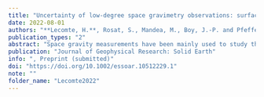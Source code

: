 ```yaml
---
title: "Uncertainty of low-degree space gravimetry observations: surface processes versus internal signal"
date: 2022-08-01
authors: "**Lecomte, H.**, Rosat, S., Mandea, M., Boy, J.-P. and Pfeffer, J."
publication_types: "2"
abstract: "Space gravity measurements have been mainly used to study the temporal mass variations at the Earth’s surface and within the mantle. Nevertheless, mass variations due to the Earth’s core might be observable in the variations of the gravity field as measured by GRACE and GRACE-FO satellites. Moreover, a possible correlation between the time-variable gravity and magnetic fields has been pointed out at inter-annual time scales. Earth's core dynamical processes inferred from geomagnetic field measurements are characterized by large-scale patterns associated with low spherical harmonic degrees of the potential fields. Studying Earth's core processes via gravity field observations involves the use of large spatial and inter-annual temporal filters. To access gravity variations related to the Earth's core, surface effects must be corrected, including hydrological, oceanic or atmospheric loading. This study estimates the uncertainty associated with gravity-field products and geophysical models used to minimise the surface process signatures in gravity field data. Here, we estimate the dispersion for GRACE solutions as about 0.34 cm of Equivalent Water Height (EWH) or 20% of the total signal. Uncertainty for hydrological models is as large as 0.89 to 2.10 cm of EWH. Loading products contain mostly different signals at inter-annuals time scales. We also show that a remaining hydrological signal in a very localized region can affect the low-degree components of the gravity field. The results presented here underline how challenging is to get new information about the dynamics of the Earth’s core via high-accuracy gravity data."
publication: "Journal of Geophysical Research: Solid Earth"
info: ", Preprint (submitted)"
doi: "https://doi.org/10.1002/essoar.10512229.1"
note: ""
folder_name: "Lecomte2022"
---
```


